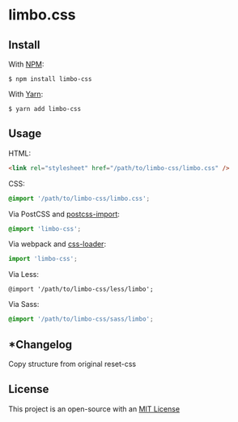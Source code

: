 # limbo.css

## Install

With [NPM](http://npmjs.com):

```command
$ npm install limbo-css
```

With [Yarn](https://yarnpkg.com):

```command
$ yarn add limbo-css
```

## Usage

HTML:

```html
<link rel="stylesheet" href="/path/to/limbo-css/limbo.css" />
```

CSS:

```css
@import '/path/to/limbo-css/limbo.css';
```

Via PostCSS and [postcss-import](https://github.com/postcss/postcss-import):

```css
@import 'limbo-css';
```

Via webpack and [css-loader](https://github.com/webpack-contrib/css-loader):

```js
import 'limbo-css';
```

Via Less:

```less
@import '/path/to/limbo-css/less/limbo';
```

Via Sass:

```scss
@import '/path/to/limbo-css/sass/limbo';
```

## \*Changelog

Copy structure from original reset-css

## License

This project is an open-source with an [MIT License](https://github.com/watscho/limbo-css/blob/master/license)

